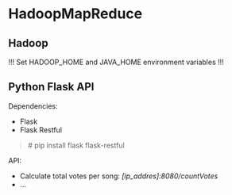 # HadoopMapReduce

## Hadoop

!!! Set HADOOP_HOME and JAVA_HOME environment variables !!!

## Python Flask API

Dependencies:
- Flask
- Flask Restful

> \# pip install flask flask-restful

API:
- Calculate total votes per song: *[ip_addres]:8080/countVotes*
- ...
